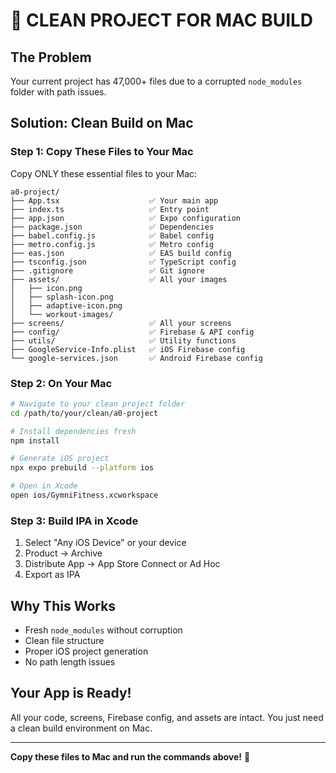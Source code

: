 # 🍎 CLEAN PROJECT FOR MAC BUILD

## The Problem
Your current project has 47,000+ files due to a corrupted `node_modules` folder with path issues.

## Solution: Clean Build on Mac

### Step 1: Copy These Files to Your Mac
Copy ONLY these essential files to your Mac:

```
a0-project/
├── App.tsx                    ✅ Your main app
├── index.ts                   ✅ Entry point
├── app.json                   ✅ Expo configuration
├── package.json               ✅ Dependencies
├── babel.config.js            ✅ Babel config
├── metro.config.js            ✅ Metro config
├── eas.json                   ✅ EAS build config
├── tsconfig.json              ✅ TypeScript config
├── .gitignore                 ✅ Git ignore
├── assets/                    ✅ All your images
│   ├── icon.png
│   ├── splash-icon.png
│   ├── adaptive-icon.png
│   └── workout-images/
├── screens/                   ✅ All your screens
├── config/                    ✅ Firebase & API config
├── utils/                     ✅ Utility functions
├── GoogleService-Info.plist   ✅ iOS Firebase config
└── google-services.json       ✅ Android Firebase config
```

### Step 2: On Your Mac
```bash
# Navigate to your clean project folder
cd /path/to/your/clean/a0-project

# Install dependencies fresh
npm install

# Generate iOS project
npx expo prebuild --platform ios

# Open in Xcode
open ios/GymniFitness.xcworkspace
```

### Step 3: Build IPA in Xcode
1. Select "Any iOS Device" or your device
2. Product → Archive
3. Distribute App → App Store Connect or Ad Hoc
4. Export as IPA

## Why This Works
- Fresh `node_modules` without corruption
- Clean file structure
- Proper iOS project generation
- No path length issues

## Your App is Ready!
All your code, screens, Firebase config, and assets are intact. You just need a clean build environment on Mac.

---

**Copy these files to Mac and run the commands above!** 🚀

